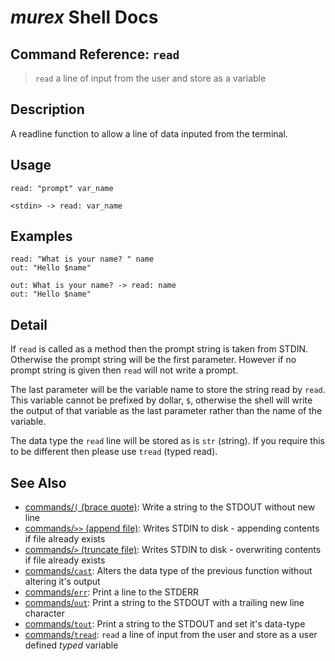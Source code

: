 # _murex_ Shell Docs

## Command Reference: `read`

> `read` a line of input from the user and store as a variable

## Description

A readline function to allow a line of data inputed from the terminal.

## Usage

    read: "prompt" var_name
    
    <stdin> -> read: var_name

## Examples

    read: "What is your name? " name
    out: "Hello $name"
    
    out: What is your name? -> read: name
    out: "Hello $name"

## Detail

If `read` is called as a method then the prompt string is taken from STDIN.
Otherwise the prompt string will be the first parameter. However if no prompt
string is given then `read` will not write a prompt.

The last parameter will be the variable name to store the string read by `read`.
This variable cannot be prefixed by dollar, `$`, otherwise the shell will write
the output of that variable as the last parameter rather than the name of the
variable.

The data type the `read` line will be stored as is `str` (string). If you
require this to be different then please use `tread` (typed read).

## See Also

* [commands/`(` (brace quote)](../commands/brace-quote.md):
  Write a string to the STDOUT without new line
* [commands/`>>` (append file)](../commands/greater-than-greater-than.md):
  Writes STDIN to disk - appending contents if file already exists
* [commands/`>` (truncate file)](../commands/greater-than.md):
  Writes STDIN to disk - overwriting contents if file already exists
* [commands/`cast`](../commands/cast.md):
  Alters the data type of the previous function without altering it's output
* [commands/`err`](../commands/err.md):
  Print a line to the STDERR
* [commands/`out`](../commands/out.md):
  Print a string to the STDOUT with a trailing new line character
* [commands/`tout`](../commands/tout.md):
  Print a string to the STDOUT and set it's data-type
* [commands/`tread`](../commands/tread.md):
  `read` a line of input from the user and store as a user defined *typed* variable